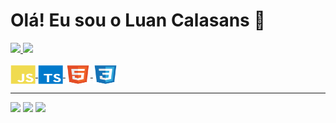 <h1>Olá! Eu sou o Luan Calasans 👋</h1>
 <div>
  <a href="https://github.com/luan-calasans">
  <img height="145em" src="https://github-readme-stats.vercel.app/api?username=luan-calasans&show_icons=true&theme=github_dark&include_all_commits=true&count_private=true"/>
  <img height="145em" src="https://github-readme-stats.vercel.app/api/top-langs/?username=luan-calasans&layout=compact&langs_count=7&theme=github_dark"/>
</div>
<div style="display: inline_block"><br>
  <img align="center" alt="Luan-Js" height="30" width="40" src="https://raw.githubusercontent.com/devicons/devicon/master/icons/javascript/javascript-plain.svg">
  <img align="center" alt="Luan-Ts" height="30" width="40" src="https://raw.githubusercontent.com/devicons/devicon/master/icons/typescript/typescript-plain.svg">
  <img align="center" alt="Luan-HTML" height="30" width="40" src="https://raw.githubusercontent.com/devicons/devicon/master/icons/html5/html5-original.svg">
  <img align="center" alt="Luan-CSS" height="30" width="40" src="https://raw.githubusercontent.com/devicons/devicon/master/icons/css3/css3-original.svg">
</div>
  <hr>
<div> 
  <a href="https://instagram.com/luancalasans" target="_blank"><img src="https://img.shields.io/badge/-Instagram-%23E4405F?style=for-the-badge&logo=instagram&logoColor=white" target="_blank"></a>
  <a href = "mailto:contato.luancalasans18@gmail.com"><img src="https://img.shields.io/badge/-Gmail-%23333?style=for-the-badge&logo=gmail&logoColor=white" target="_blank"></a>
  <a href="https://www.linkedin.com/in/luan-calasans/" target="_blank"><img src="https://img.shields.io/badge/-LinkedIn-%230077B5?style=for-the-badge&logo=linkedin&logoColor=white" target="_blank"></a>  
</div>
